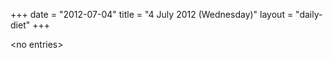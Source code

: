 +++
date = "2012-07-04"
title = "4 July 2012 (Wednesday)"
layout = "daily-diet"
+++

<p>&lt;no entries&gt;</p>